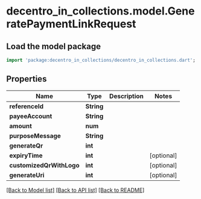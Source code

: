 # decentro_in_collections.model.GeneratePaymentLinkRequest

## Load the model package
```dart
import 'package:decentro_in_collections/decentro_in_collections.dart';
```

## Properties
Name | Type | Description | Notes
------------ | ------------- | ------------- | -------------
**referenceId** | **String** |  | 
**payeeAccount** | **String** |  | 
**amount** | **num** |  | 
**purposeMessage** | **String** |  | 
**generateQr** | **int** |  | 
**expiryTime** | **int** |  | [optional] 
**customizedQrWithLogo** | **int** |  | [optional] 
**generateUri** | **int** |  | [optional] 

[[Back to Model list]](../README.md#documentation-for-models) [[Back to API list]](../README.md#documentation-for-api-endpoints) [[Back to README]](../README.md)


